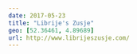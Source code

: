 ```yaml
---
date: 2017-05-23
title: "Librije's Zusje"
geo: [52.36461, 4.89689]
url: http://www.librijeszusje.com/
---
```

